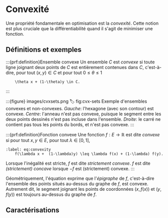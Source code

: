 # Convexité

Une propriété fondamentale en optimisation est la *convexité*. Cette notion est plus cruciale que la différentiabilité quand il s'agit de minimiser une fonction.

## Définitions et exemples

:::{prf:definition}Ensemble convexe
Un ensemble $C$ est *convexe* si toute ligne joignant deux points de $C$ est entièrement contenues dans $C$, c'est-à-dire, pour tout $(x,y) \in C$ et pour tout $0 \leq \theta \leq 1$
```{math}
    \theta x + (1-\theta)y \in C.
```
:::

:::{figure} images/cvxsets.png
:label: fig:cvx-sets
Exemple d'ensembles convexes et non-convexes. *Gauche*: l'hexagone (avec son contour) est convexe. *Centre*: l'anneau n'est pas convexe, puisque le segment entre les deux points dessinés n'est pas incluse dans l'ensemble. *Droite*: le carré ne contient pas tous les points du bords, et n'est pas convexe.
:::

:::{prf:definition}Fonction convexe
Une fonction $f:E \to \mathbb{R}$ est dite *convexe* si pour tout $x,y \in E$, pour tout $\lambda \in [0,1]$,
```{math}
:label: eq:convexity
    f(\lambda x +  (1-\lambda)y) \leq \lambda f(x) + (1-\lambda) f(y).
```
Lorsque l'inégalité est stricte, $f$ est dite *strictement convexe*. $f$ est dite *(strictement) concave* lorsque $-f$ est (strictement) convexe.
:::

Géométriquement, l'équation [](#eq:convexity) exprime que l'*épigraphe* de $f$, c'est-à-dire l'ensemble des points situés au-dessus du graphe de $f$, est convexe. Autrement dit, le segment joignant les points de coordonnées $(x,f(x))$ et $(y,f(y))$ est toujours au-dessus du graphe de $f$.

## Caractérisations
